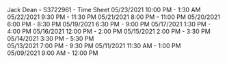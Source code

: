 Jack Dean - S3722961 - Time Sheet
05/23/2021	10:00 PM -	1:30 AM	
05/22/2021	9:30 PM	-	11:30 PM
05/21/2021	8:00 PM	-	11:00 PM
05/20/2021	6:00 PM	-	8:30 PM	
05/19/2021	6:30 PM	-	9:00 PM	
05/17/2021	1:30 PM	-	4:00 PM	
05/16/2021	12:00 PM -	2:00 PM	
05/15/2021	2:00 PM	-	3:30 PM	
05/14/2021	3:30 PM	- 5:30 PM	
05/13/2021	7:00 PM	-	9:30 PM	
05/11/2021	11:30 AM - 1:00 PM	
05/09/2021	9:00 AM -	12:00 PM